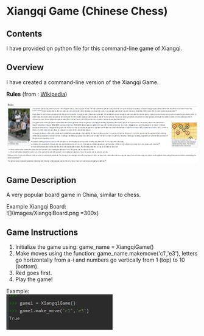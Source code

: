 # Xiangqi Game (Chinese Chess)   

## Contents  
I have provided on python file for this command-line game of Xiangqi.  

## Overview  
I have created a command-line version of the Xiangqi Game.  

**Rules** (from : [Wikipedia](https://en.wikipedia.org/wiki/Xiangqi))  

![](images/Rules.JPG)  


## Game Description  

A very popular board game in China, similar to chess.  

Example Xiangqi Board:  
![](images/XiangqiBoard.png =300x)  



## Game Instructions   

1. Initialize the game using: game_name = XiangqiGame()  
2. Make moves using the function: game_name.makemove('c1','e3'), letters go horizontally from a-i and numbers go vertically from 1 (top) to 10 (bottom).  
3. Red goes first.  
4. Play the game!  

Example:  
![](images/example_move.JPG)  